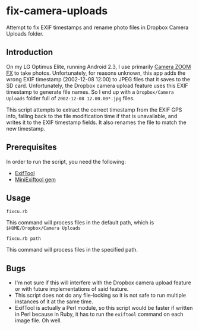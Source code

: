 # fix-camera-uploads

Attempt to fix EXIF timestamps and rename photo files in Dropbox Camera Uploads folder.

## Introduction

On my LG Optimus Elite, running Android 2.3, I use primarily [Camera ZOOM FX](http://www.androidslide.com/) to take photos. Unfortunately, for reasons unknown, this app adds the wrong EXIF timestamp (2002-12-08 12:00) to JPEG files that it saves to the SD card. Unfortunately, the Dropbox camera upload feature uses this EXIF timestamp to generate file names. So I end up with a ```Dropbox/Camera Uploads``` folder full of ```2002-12-08 12.00.00*.jpg``` files.

This script attempts to extract the correct timestamp from the EXIF GPS info, falling back to the file modification time if that is unavailable, and writes it to the EXIF timestamp fields. It also renames the file to match the new timestamp.

## Prerequisites

In order to run the script, you need the following:
* [ExifTool](http://www.sno.phy.queensu.ca/~phil/exiftool/)
* [MiniExiftool gem](http://miniexiftool.rubyforge.org/)

## Usage

    fixcu.rb

This command will process files in the default path, which is ```$HOME/Dropbox/Camera Uploads```

    fixcu.rb path
    
This command will process files in the specified path.

## Bugs

* I'm not sure if this will interfere with the Dropbox camera upload feature or with future implementations of said feature.
* This script does not do any file-locking so it is not safe to run multiple instances of it at the same time.
* ExifTool is actually a Perl module, so this script would be faster if written in Perl because in Ruby, it has to run the ```exiftool``` command on each image file. Oh well.
